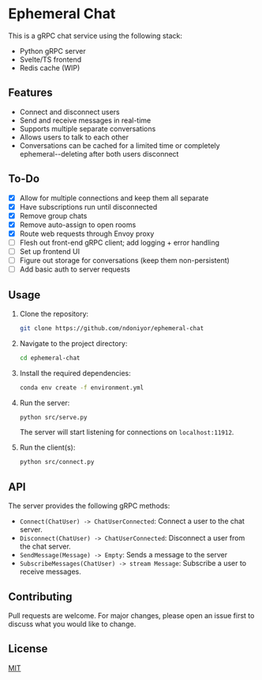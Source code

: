 # Ephemeral Chat

This is a gRPC chat service using the following stack:

* Python gRPC server
* Svelte/TS frontend
* Redis cache (WIP)

## Features

* Connect and disconnect users
* Send and receive messages in real-time
* Supports multiple separate conversations
* Allows users to talk to each other
* Conversations can be cached for a limited time or completely ephemeral--deleting after both users disconnect

## To-Do

- [x] Allow for multiple connections and keep them all separate
- [x] Have subscriptions run until disconnected
- [x] Remove group chats
- [x] Remove auto-assign to open rooms
- [x] Route web requests through Envoy proxy
- [ ] Flesh out front-end gRPC client; add logging + error handling
- [ ] Set up frontend UI
- [ ] Figure out storage for conversations (keep them non-persistent)
- [ ] Add basic auth to server requests

## Usage

1. Clone the repository:

    ```sh
    git clone https://github.com/ndoniyor/ephemeral-chat
    ```

2. Navigate to the project directory:

    ```sh
    cd ephemeral-chat
    ```

3. Install the required dependencies:

    ```sh
    conda env create -f environment.yml
    ```

4. Run the server:

    ```sh
    python src/serve.py
    ```

    The server will start listening for connections on `localhost:11912`.

5. Run the client(s):

    ```sh
    python src/connect.py
    ```

## API

The server provides the following gRPC methods:

* `Connect(ChatUser) -> ChatUserConnected`: Connect a user to the chat server.
* `Disconnect(ChatUser) -> ChatUserConnected`: Disconnect a user from the chat server.
* `SendMessage(Message) -> Empty`: Sends a message to the server
* `SubscribeMessages(ChatUser) -> stream Message`: Subscribe a user to receive messages.

## Contributing

Pull requests are welcome. For major changes, please open an issue first to discuss what you would like to change.

## License

[MIT](https://choosealicense.com/licenses/mit/)
